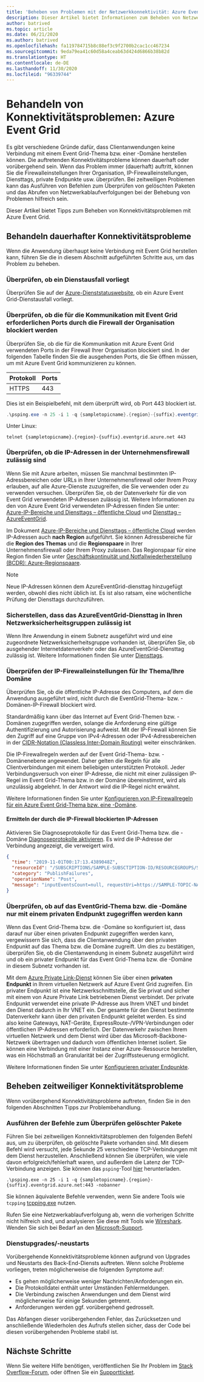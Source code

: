 ```yaml
---
title: 'Beheben von Problemen mit der Netzwerkkonnektivität: Azure Event Grid | Microsoft-Dokumentation'
description: Dieser Artikel bietet Informationen zum Beheben von Netzwerkkonnektivitätsproblemen mit Azure Event Grid.
author: batrived
ms.topic: article
ms.date: 06/21/2020
ms.author: batrived
ms.openlocfilehash: fa119784715b8c88ef3c9f2700b2cac1cc467234
ms.sourcegitcommit: 9eda79ea41c60d58a4ceab63d424d6866b38b82d
ms.translationtype: HT
ms.contentlocale: de-DE
ms.lasthandoff: 11/30/2020
ms.locfileid: "96339744"
---
```

# <a name="troubleshoot-connectivity-issues---azure-event-grid"></a>Behandeln von Konnektivitätsproblemen: Azure Event Grid

Es gibt verschiedene Gründe dafür, dass Clientanwendungen keine Verbindung mit einem Event Grid-Thema bzw. einer -Domäne herstellen können. Die auftretenden Konnektivitätsprobleme können dauerhaft oder vorübergehend sein. Wenn das Problem immer (dauerhaft) auftritt, können Sie die Firewalleinstellungen Ihrer Organisation, IP-Firewalleinstellungen, Diensttags, private Endpunkte usw. überprüfen. Bei zeitweiligen Problemen kann das Ausführen von Befehlen zum Überprüfen von gelöschten Paketen und das Abrufen von Netzwerkablaufverfolgungen bei der Behebung von Problemen hilfreich sein.

Dieser Artikel bietet Tipps zum Beheben von Konnektivitätsproblemen mit Azure Event Grid.

## <a name="troubleshoot-permanent-connectivity-issues"></a>Behandeln dauerhafter Konnektivitätsprobleme

Wenn die Anwendung überhaupt keine Verbindung mit Event Grid herstellen kann, führen Sie die in diesem Abschnitt aufgeführten Schritte aus, um das Problem zu beheben.

### <a name="check-if-theres-a-service-outage"></a>Überprüfen, ob ein Dienstausfall vorliegt

Überprüfen Sie auf der [Azure-Dienststatuswebsite](https://azure.microsoft.com/status/), ob ein Azure Event Grid-Dienstausfall vorliegt.

### <a name="check-if-the-ports-required-to-communicate-with-event-grid-arent-blocked-by-organizations-firewall"></a>Überprüfen, ob die für die Kommunikation mit Event Grid erforderlichen Ports durch die Firewall der Organisation blockiert werden

Überprüfen Sie, ob die für die Kommunikation mit Azure Event Grid verwendeten Ports in der Firewall Ihrer Organisation blockiert sind. In der folgenden Tabelle finden Sie die ausgehenden Ports, die Sie öffnen müssen, um mit Azure Event Grid kommunizieren zu können.

| Protokoll | Ports |
| -------- | ----- |
| HTTPS    | 443   |

Dies ist ein Beispielbefehl, mit dem überprüft wird, ob Port 443 blockiert ist.

```powershell
.\psping.exe -n 25 -i 1 -q {sampletopicname}.{region}-{suffix}.eventgrid.azure.net:443 -nobanner
```

Unter Linux:

```shell
telnet {sampletopicname}.{region}-{suffix}.eventgrid.azure.net 443
```

### <a name="verify-that-ip-addresses-are-allowed-in-your-corporate-firewall"></a>Überprüfen, ob die IP-Adressen in der Unternehmensfirewall zulässig sind

Wenn Sie mit Azure arbeiten, müssen Sie manchmal bestimmten IP-Adressbereichen oder URLs in Ihrer Unternehmensfirewall oder Ihrem Proxy erlauben, auf alle Azure-Dienste zuzugreifen, die Sie verwenden oder zu verwenden versuchen. Überprüfen Sie, ob der Datenverkehr für die von Event Grid verwendeten IP-Adressen zulässig ist. Weitere Informationen zu den von Azure Event Grid verwendeten IP-Adressen finden Sie unter: [Azure-IP-Bereiche und Diensttags – öffentliche Cloud](https://www.microsoft.com/download/details.aspx?id=56519) und [Diensttag – AzureEventGrid](network-security.md#service-tags).

Im Dokument [Azure-IP-Bereiche und Diensttags – öffentliche Cloud](https://www.microsoft.com/download/details.aspx?id=56519) werden IP-Adressen auch **nach Region** aufgeführt. Sie können Adressbereiche für die **Region des Themas** und die **Regionspaare** in Ihrer Unternehmensfirewall oder Ihrem Proxy zulassen. Das Regionspaar für eine Region finden Sie unter [Geschäftskontinuität und Notfallwiederherstellung (BCDR): Azure-Regionspaare](../best-practices-availability-paired-regions.md). 

> [!NOTE]
> Neue IP-Adressen können dem AzureEventGrid-diensttag hinzugefügt werden, obwohl dies nicht üblich ist. Es ist also ratsam, eine wöchentliche Prüfung der Diensttags durchzuführen.

### <a name="verify-that-azureeventgrid-service-tag-is-allowed-in-your-network-security-groups"></a>Sicherstellen, dass das AzureEventGrid-Diensttag in Ihren Netzwerksicherheitsgruppen zulässig ist

Wenn Ihre Anwendung in einem Subnetz ausgeführt wird und eine zugeordnete Netzwerksicherheitsgruppe vorhanden ist, überprüfen Sie, ob ausgehender Internetdatenverkehr oder das AzureEventGrid-Diensttag zulässig ist. Weitere Informationen finden Sie unter [Diensttags](../virtual-network/service-tags-overview.md).

### <a name="check-the-ip-firewall-settings-for-your-topicdomain"></a>Überprüfen der IP-Firewalleinstellungen für Ihr Thema/Ihre Domäne

Überprüfen Sie, ob die öffentliche IP-Adresse des Computers, auf dem die Anwendung ausgeführt wird, nicht durch die EventGrid-Thema- bzw. -Domänen-IP-Firewall blockiert wird.

Standardmäßig kann über das Internet auf Event Grid-Themen bzw. -Domänen zugegriffen werden, solange die Anforderung eine gültige Authentifizierung und Autorisierung aufweist. Mit der IP-Firewall können Sie den Zugriff auf eine Gruppe von IPv4-Adressen oder IPv4-Adressbereichen in der [CIDR-Notation (Classless Inter-Domain Routing)](https://en.wikipedia.org/wiki/Classless_Inter-Domain_Routing) weiter einschränken.

Die IP-Firewallregeln werden auf der Event Grid-Thema- bzw. -Domänenebene angewendet. Daher gelten die Regeln für alle Clientverbindungen mit einem beliebigen unterstützten Protokoll. Jeder Verbindungsversuch von einer IP-Adresse, die nicht mit einer zulässigen IP-Regel im Event Grid-Thema bzw. in der Domäne übereinstimmt, wird als unzulässig abgelehnt. In der Antwort wird die IP-Regel nicht erwähnt.

Weitere Informationen finden Sie unter [Konfigurieren von IP-Firewallregeln für ein Azure Event Grid-Thema bzw. eine -Domäne](configure-firewall.md).

#### <a name="find-the-ip-addresses-blocked-by-ip-firewall"></a>Ermitteln der durch die IP-Firewall blockierten IP-Adressen

Aktivieren Sie Diagnoseprotokolle für das Event Grid-Thema bzw. die -Domäne [Diagnoseprotokolle aktivieren](enable-diagnostic-logs-topic.md#enable-diagnostic-logs-for-a-custom-topic). Es wird die IP-Adresse der Verbindung angezeigt, die verweigert wird.

```json
{
  "time": "2019-11-01T00:17:13.4389048Z",
  "resourceId": "/SUBSCRIPTIONS/SAMPLE-SUBSCTIPTION-ID/RESOURCEGROUPS/SAMPLE-RESOURCEGROUP-NAME/PROVIDERS/MICROSOFT.EVENTGRID/TOPICS/SAMPLE-TOPIC-NAME",
  "category": "PublishFailures",
  "operationName": "Post",
  "message": "inputEventsCount=null, requestUri=https://SAMPLE-TOPIC-NAME.region-suffix.eventgrid.azure.net/api/events, publisherInfo=PublisherInfo(category=User, inputSchema=EventGridEvent, armResourceId=/SUBSCRIPTIONS/SAMPLE-SUBSCTIPTION-ID/RESOURCEGROUPS/SAMPLE-RESOURCEGROUP-NAME/PROVIDERS/MICROSOFT.EVENTGRID/TOPICS/SAMPLE-TOPIC-NAME), httpStatusCode=Forbidden, errorType=ClientIPRejected, errorMessage=Publishing to SAMPLE-TOPIC-NAME.{region}-{suffix}.EVENTGRID.AZURE.NET by client {clientIp} is rejected due to IpAddress filtering rules."
}
```

### <a name="check-if-the-eventgrid-topicdomain-can-be-accessed-using-only-a-private-endpoint"></a>Überprüfen, ob auf das EventGrid-Thema bzw. die -Domäne nur mit einem privaten Endpunkt zugegriffen werden kann

Wenn das Event Grid-Thema bzw. die -Domäne so konfiguriert ist, dass darauf nur über einen privaten Endpunkt zugegriffen werden kann, vergewissern Sie sich, dass die Clientanwendung über den privaten Endpunkt auf das Thema bzw. die Domäne zugreift. Um dies zu bestätigen, überprüfen Sie, ob die Clientanwendung in einem Subnetz ausgeführt wird und ob ein privater Endpunkt für das Event Grid-Thema bzw. die -Domäne in diesem Subnetz vorhanden ist.

Mit dem [Azure Private Link-Dienst](../private-link/private-link-overview.md) können Sie über einen **privaten Endpunkt** in Ihrem virtuellen Netzwerk auf Azure Event Grid zugreifen. Ein privater Endpunkt ist eine Netzwerkschnittstelle, die Sie privat und sicher mit einem von Azure Private Link betriebenen Dienst verbindet. Der private Endpunkt verwendet eine private IP-Adresse aus Ihrem VNET und bindet den Dienst dadurch in Ihr VNET ein. Der gesamte für den Dienst bestimmte Datenverkehr kann über den privaten Endpunkt geleitet werden. Es sind also keine Gateways, NAT-Geräte, ExpressRoute-/VPN-Verbindungen oder öffentlichen IP-Adressen erforderlich. Der Datenverkehr zwischen Ihrem virtuellen Netzwerk und dem Dienst wird über das Microsoft-Backbone-Netzwerk übertragen und dadurch vom öffentlichen Internet isoliert. Sie können eine Verbindung mit einer Instanz einer Azure-Ressource herstellen, was ein Höchstmaß an Granularität bei der Zugriffssteuerung ermöglicht.

Weitere Informationen finden Sie unter [Konfigurieren privater Endpunkte](configure-private-endpoints.md).

## <a name="troubleshoot-transient-connectivity-issues"></a>Beheben zeitweiliger Konnektivitätsprobleme

Wenn vorübergehend Konnektivitätsprobleme auftreten, finden Sie in den folgenden Abschnitten Tipps zur Problembehandlung.

### <a name="run-the-command-to-check-dropped-packets"></a>Ausführen der Befehle zum Überprüfen gelöschter Pakete

Führen Sie bei zeitweiligen Konnektivitätsproblemen den folgenden Befehl aus, um zu überprüfen, ob gelöschte Pakete vorhanden sind. Mit diesem Befehl wird versucht, jede Sekunde 25 verschiedene TCP-Verbindungen mit dem Dienst herzustellen. Anschließend können Sie überprüfen, wie viele davon erfolgreich/fehlerhaft waren, und außerdem die Latenz der TCP-Verbindung anzeigen. Sie können das `psping`-Tool [hier](/sysinternals/downloads/psping) herunterladen.

```shell
.\psping.exe -n 25 -i 1 -q {sampletopicname}.{region}-{suffix}.eventgrid.azure.net:443 -nobanner
```

Sie können äquivalente Befehle verwenden, wenn Sie andere Tools wie `tcpping` [tcpping.exe](https://www.elifulkerson.com/projects/tcping.php) nutzen.

Rufen Sie eine Netzwerkablaufverfolgung ab, wenn die vorherigen Schritte nicht hilfreich sind, und analysieren Sie diese mit Tools wie [Wireshark](https://www.wireshark.org/). Wenden Sie sich bei Bedarf an den [Microsoft-Support](https://support.microsoft.com/).

### <a name="service-upgradesrestarts"></a>Dienstupgrades/-neustarts

Vorübergehende Konnektivitätsprobleme können aufgrund von Upgrades und Neustarts des Back-End-Diensts auftreten. Wenn solche Probleme vorliegen, treten möglicherweise die folgenden Symptome auf:

- Es gehen möglicherweise weniger Nachrichten/Anforderungen ein.
- Die Protokolldatei enthält unter Umständen Fehlermeldungen.
- Die Verbindung zwischen Anwendungen und dem Dienst wird möglicherweise für einige Sekunden getrennt.
- Anforderungen werden ggf. vorübergehend gedrosselt.

Das Abfangen dieser vorübergehenden Fehler, das Zurücksetzen und anschließende Wiederholen des Aufrufs stellen sicher, dass der Code bei diesen vorübergehenden Probleme stabil ist.

## <a name="next-steps"></a>Nächste Schritte

Wenn Sie weitere Hilfe benötigen, veröffentlichen Sie Ihr Problem im [Stack Overflow-Forum](https://stackoverflow.com/questions/tagged/azure-eventgrid), oder öffnen Sie ein [Supportticket](https://azure.microsoft.com/support/options/).